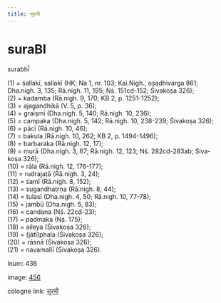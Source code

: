 ```yaml
---
title: सुरभी
---
```


# suraBI

surabhī̆  <div n="P" />(1) = śallakī, sallakī (HK; Na 1, nr. 103; Kai.Nigh., oṣadhivarga 861; <div n="lb" />Dha.nigh. 3, 135; Rā.nigh. 11, 195; Nś. 151cd-152; Śivakoṣa 326); <div n="P" />(2) = kadamba (Rā.nigh. 9, 170; KB 2, p. 1251-1252); <div n="P" />(3) = ajagandhikā (V. 5, p. 36); <div n="P" />(4) = graiṣmī (Dha.nigh. 5, 140; Rā.nigh. 10, 236); <div n="P" />(5) = campaka (Dha.nigh. 5, 142; Rā.nigh. 10, 238-239; Śivakoṣa 326); <div n="P" />(6) = pācī (Rā.nigh. 10, 46); <div n="P" />(7) = bakula (Rā.nigh. 10, 262; KB 2, p. 1494-1496); <div n="P" />(8) = barbaraka (Rā.nigh. 12, 17); <div n="P" />(9) = murā (Dha.nigh. 3, 67; Rā.nigh. 12, 123; Nś. 282cd-283ab; Śiva- <div n="lb" />koṣa 326); <div n="P" />(10) = rāla (Rā.nigh. 12, 176-177); <div n="P" />(11) = rudrajaṭā (Rā.nigh. 3, 24); <div n="P" />(12) = śamī (Rā.nigh. 8, 152); <div n="P" />(13) = sugandhatṛṇa (Rā.nigh. 8, 44); <div n="P" />(14) = tulasī (Dha.nigh. 4, 50; Rā.nigh. 10, 77-78); <div n="P" />(15) = jambū (Dha.nigh. 5, 83); <div n="P" />(16) = candana (Nś. 22cd-23); <div n="P" />(17) = padmaka (Nś. 175); <div n="P" />(18) = aileya (Śivakoṣa 326); <div n="P" />(19) = (jātī)phala (Śivakoṣa 326); <div n="P" />(20) = rāsnā (Śivakoṣa 326); <div n="P" />(21) = navamallī (Śivakoṣa 326).

lnum: 436

image: [456](https://www.sanskrit-lexicon.uni-koeln.de/scans/csl-apidev/servepdf.php?dict=snp&page=456)

cologne link: [सुरभी](https://sanskrit-lexicon.uni-koeln.de/scans/csl-apidev/getword.php?dict=snp&key=सुरभी)

